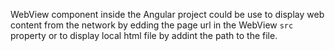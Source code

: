 WebView component inside the Angular project could be use to display web content from the network by edding the page url in the WebView `src` property  or to display local html file by addint the path to the file. 